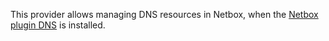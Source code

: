 This provider allows managing DNS resources in Netbox, when the [Netbox plugin DNS](https://github.com/peteeckel/netbox-plugin-dns) is installed.
